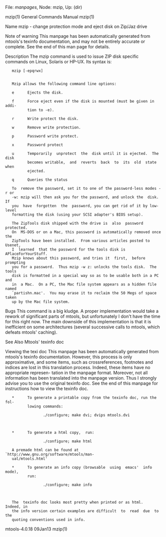 File: *manpages*,  Node: mzip,  Up: (dir)

mzip(1)                     General Commands Manual                    mzip(1)



Name
       mzip - change protection mode and eject disk on Zip/Jaz drive



Note of warning
       This  manpage  has  been  automatically generated from mtools's texinfo
       documentation, and may not be entirely accurate or complete.   See  the
       end of this man page for details.

Description
       The  mzip command is used to issue ZIP disk specific commands on Linux,
       Solaris or HP-UX. Its syntax is:

       mzip [-epqrwx]


       Mzip allows the following command line options:

       e      Ejects the disk.

       f      Force eject even if the disk is mounted (must be given in  addi-
              tion to -e).

       r      Write protect the disk.

       w      Remove write protection.

       p      Password write protect.

       x      Password protect

       u      Temporarily  unprotect  the  disk until it is ejected.  The disk
              becomes writable,  and  reverts  back  to  its  old  state  when
              ejected.

       q      Queries the status

       To  remove the password, set it to one of the password-less modes -r or
       -w: mzip will then ask you for the password, and unlock the  disk.   If
       you  have  forgotten  the  password, you can get rid of it by low-level
       formatting the disk (using your SCSI adapter's BIOS setup).

       The ZipTools disk shipped with the drive is  also  password  protected.
       On  MS-DOS or on a Mac, this password is automatically removed once the
       ZipTools have been installed.  From various articles posted to  Usenet,
       I  learned  that the password for the tools disk is APlaceForYourStuff.
       Mzip knows about this password, and tries it  first,  before  prompting
       you for a password.  Thus mzip -w z: unlocks the tools disk.  The tools
       disk is formatted in a special way so as to be usable both in a PC  and
       in  a Mac.  On a PC, the Mac file system appears as a hidden file named
       `partishn.mac'.  You may erase it to reclaim the 50 Megs of space taken
       up by the Mac file system.

Bugs
       This  command  is  a  big kludge.  A proper implementation would take a
       rework of significant parts of mtools, but unfortunately I  don't  have
       the  time  for this right now. The main downside of this implementation
       is that it is inefficient on  some  architectures  (several  successive
       calls to mtools, which defeats mtools' caching).

See Also
       Mtools' texinfo doc

Viewing the texi doc
       This  manpage  has  been  automatically generated from mtools's texinfo
       documentation. However, this process is only  approximative,  and  some
       items,  such as crossreferences, footnotes and indices are lost in this
       translation process.  Indeed, these items have no appropriate represen-
       tation  in  the manpage format.  Moreover, not all information has been
       translated into the manpage version.  Thus I strongly advise you to use
       the original texinfo doc.  See the end of this manpage for instructions
       how to view the texinfo doc.

       *      To generate a printable copy from the texinfo doc, run the  fol-
              lowing commands:

                     ./configure; make dvi; dvips mtools.dvi



       *      To generate a html copy,  run:

                     ./configure; make html

       A premade html can be found at `http://www.gnu.org/software/mtools/man-
       ual/mtools.html'

       *      To generate an info copy (browsable  using  emacs'  info  mode),
              run:

                     ./configure; make info



       The  texinfo doc looks most pretty when printed or as html.  Indeed, in
       the info version certain examples are difficult  to  read  due  to  the
       quoting conventions used in info.

mtools-4.0.18                       09Jan13                            mzip(1)
